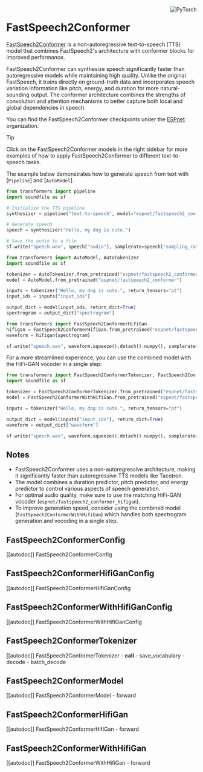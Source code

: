 <!--Copyright 2023 The HuggingFace Team. All rights reserved.

Licensed under the Apache License, Version 2.0 (the "License"); you may not use this file except in compliance with
the License. You may obtain a copy of the License at

http://www.apache.org/licenses/LICENSE-2.0

Unless required by applicable law or agreed to in writing, software distributed under the License is distributed on
an "AS IS" BASIS, WITHOUT WARRANTIES OR CONDITIONS OF ANY KIND, either express or implied. See the License for the
specific language governing permissions and limitations under the License.
-->

<div style="float: right;">
    <div class="flex flex-wrap space-x-1">
        <img alt="PyTorch" src="https://img.shields.io/badge/PyTorch-DE3412?style=flat&logo=pytorch&logoColor=white">
    </div>
</div>

# FastSpeech2Conformer

[FastSpeech2Conformer](https://arxiv.org/abs/2010.13956) is a non-autoregressive text-to-speech (TTS) model that combines FastSpeech2's architecture with conformer blocks for improved performance.

FastSpeech2Conformer can synthesize speech significantly faster than autoregressive models while maintaining high quality. Unlike the original FastSpeech, it trains directly on ground-truth data and incorporates speech variation information like pitch, energy, and duration for more natural-sounding output. The conformer architecture combines the strengths of convolution and attention mechanisms to better capture both local and global dependencies in speech.

You can find the FastSpeech2Conformer checkpoints under the [ESPnet](https://huggingface.co/espnet) organization.

> [!TIP]
> Click on the FastSpeech2Conformer models in the right sidebar for more examples of how to apply FastSpeech2Conformer to different text-to-speech tasks.

The example below demonstrates how to generate speech from text with [`Pipeline`] and [`AutoModel`].

<hfoptions id="usage">
<hfoption id="Pipeline">

```py
from transformers import pipeline
import soundfile as sf

# Initialize the TTS pipeline
synthesizer = pipeline("text-to-speech", model="espnet/fastspeech2_conformer")

# Generate speech
speech = synthesizer("Hello, my dog is cute.")

# Save the audio to a file
sf.write("speech.wav", speech["audio"], samplerate=speech["sampling_rate"])
```

</hfoption>
<hfoption id="AutoModel">

```py
from transformers import AutoModel, AutoTokenizer
import soundfile as sf

tokenizer = AutoTokenizer.from_pretrained("espnet/fastspeech2_conformer")
model = AutoModel.from_pretrained("espnet/fastspeech2_conformer")

inputs = tokenizer("Hello, my dog is cute.", return_tensors="pt")
input_ids = inputs["input_ids"]

output_dict = model(input_ids, return_dict=True)
spectrogram = output_dict["spectrogram"]

from transformers import FastSpeech2ConformerHifiGan
hifigan = FastSpeech2ConformerHifiGan.from_pretrained("espnet/fastspeech2_conformer_hifigan")
waveform = hifigan(spectrogram)

sf.write("speech.wav", waveform.squeeze().detach().numpy(), samplerate=22050)
```

</hfoption>
</hfoptions>

For a more streamlined experience, you can use the combined model with the HiFi-GAN vocoder in a single step:

```python
from transformers import FastSpeech2ConformerTokenizer, FastSpeech2ConformerWithHifiGan
import soundfile as sf

tokenizer = FastSpeech2ConformerTokenizer.from_pretrained("espnet/fastspeech2_conformer")
model = FastSpeech2ConformerWithHifiGan.from_pretrained("espnet/fastspeech2_conformer_with_hifigan")

inputs = tokenizer("Hello, my dog is cute.", return_tensors="pt")

output_dict = model(inputs["input_ids"], return_dict=True)
waveform = output_dict["waveform"]

sf.write("speech.wav", waveform.squeeze().detach().numpy(), samplerate=22050)
```

## Notes

- FastSpeech2Conformer uses a non-autoregressive architecture, making it significantly faster than autoregressive TTS models like Tacotron.
- The model combines a duration predictor, pitch predictor, and energy predictor to control various aspects of speech generation.
- For optimal audio quality, make sure to use the matching HiFi-GAN vocoder (`espnet/fastspeech2_conformer_hifigan`).
- To improve generation speed, consider using the combined model (`FastSpeech2ConformerWithHifiGan`) which handles both spectrogram generation and vocoding in a single step.

## FastSpeech2ConformerConfig

[[autodoc]] FastSpeech2ConformerConfig

## FastSpeech2ConformerHifiGanConfig

[[autodoc]] FastSpeech2ConformerHifiGanConfig

## FastSpeech2ConformerWithHifiGanConfig

[[autodoc]] FastSpeech2ConformerWithHifiGanConfig

## FastSpeech2ConformerTokenizer

[[autodoc]] FastSpeech2ConformerTokenizer
    - __call__
    - save_vocabulary
    - decode
    - batch_decode

## FastSpeech2ConformerModel

[[autodoc]] FastSpeech2ConformerModel
    - forward

## FastSpeech2ConformerHifiGan

[[autodoc]] FastSpeech2ConformerHifiGan
    - forward

## FastSpeech2ConformerWithHifiGan

[[autodoc]] FastSpeech2ConformerWithHifiGan
    - forward
